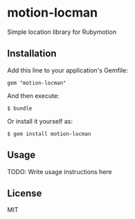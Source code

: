 # motion-locman

Simple location library for Rubymotion

## Installation

Add this line to your application's Gemfile:

    gem "motion-locman"

And then execute:

    $ bundle

Or install it yourself as:

    $ gem install motion-locman

## Usage

TODO: Write usage instructions here

## License

MIT
